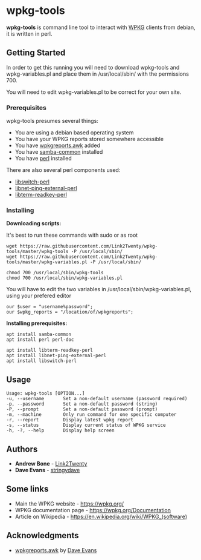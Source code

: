 # wpkg-tools

**wpkg-tools** is command line tool to interact with [WPKG](https://wpkg.org/Main_Page) clients from debian, it is written in perl.

## Getting Started

In order to get this running you will need to download wpkg-tools and wpkg-variables.pl and place them in /usr/local/sbin/ with the permissions 700.

You will need to edit wpkg-variables.pl to be correct for your own site.

### Prerequisites

wpkg-tools presumes several things:
 * You are using a debian based operating system
 * You have your WPKG reports stored somewhere accessible
 * You have [wpkgreports.awk](https://github.com/stringydave/wpkgreports) added
 * You have [samba-common](https://packages.ubuntu.com/search?keywords=samba-common) installed
 * You have [perl](https://wiki.debian.org/Perl) installed

There are also several perl components used:
 * [libswitch-perl](https://packages.debian.org/sid/libswitch-perl)
 * [libnet-ping-external-perl](https://packages.debian.org/wheezy/libnet-ping-external-perl)
 * [libterm-readkey-perl](https://packages.debian.org/sid/libterm-readkey-perl)

 ### Installing

 **Downloading scripts:**

It's best to run these commands with sudo or as root

 ```
wget https://raw.githubusercontent.com/Link2Twenty/wpkg-tools/master/wpkg-tools -P /usr/local/sbin/
wget https://raw.githubusercontent.com/Link2Twenty/wpkg-tools/master/wpkg-variables.pl -P /usr/local/sbin/

chmod 700 /usr/local/sbin/wpkg-tools
chmod 700 /usr/local/sbin/wpkg-variables.pl
 ```

 You will have to edit the two variables in /usr/local/sbin/wpkg-variables.pl, using your prefered editor

```
our $user = "username%password";
our $wpkg_reports = "/location/of/wpkgreports";
```

 **Installing prerequisites:**

 ```
apt install samba-common
apt install perl perl-doc

apt install libterm-readkey-perl
apt install libnet-ping-external-perl
apt install libswitch-perl
 ```

## Usage

```
Usage: wpkg-tools [OPTION...]
-u, --username       Set a non-default username (password required)
-p, --password       Set a non-default password (string)
-P, --prompt         Set a non-default password (prompt)
-m, --machine        Only run command for one specific computer
-r, --report         Display latest wpkg report
-s, --status         Display current status of WPKG service
-h, -?, --help       Display help screen
```

## Authors

* **Andrew Bone** - [Link2Twenty](https://github.com/Link2Twenty/)
* **Dave Evans** - [stringydave](https://github.com/stringydave/)

## Some links

* Main the WPKG website - https://wpkg.org/
* WPKG documentation page - https://wpkg.org/Documentation
* Article on Wikipedia - https://en.wikipedia.org/wiki/WPKG_(software)

## Acknowledgments
 * [wpkgreports.awk](https://github.com/stringydave/wpkgreports) by [Dave Evans](https://github.com/stringydave/)
